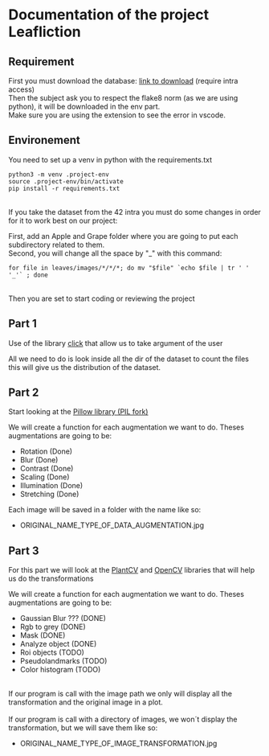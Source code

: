 
# Documentation of the project Leafliction

## Requirement
First you must download the database: [link to download](https://cdn.intra.42.fr/document/document/17458/leaves.zip) (require intra access)  
Then the subject ask you to respect the flake8 norm (as we are using python), it will be downloaded in the env part.  
Make sure you are using the extension to see the error in vscode.

## Environement

You need to set up a venv in python with the requirements.txt
```
python3 -m venv .project-env
source .project-env/bin/activate
pip install -r requirements.txt
```
<br>
If you take the dataset from the 42 intra you must do some changes in order for it to work best on our project:  

First, add an Apple and Grape folder where you are going to put each subdirectory related to them.  
Second, you will change all the space by "_" with this command:
```
for file in leaves/images/*/*/*; do mv "$file" `echo $file | tr ' ' '_'` ; done
```
<br>
Then you are set to start coding or reviewing the project

## Part 1


Use of the library [click](https://click.palletsprojects.com/en/8.1.x/) that allow us to take argument of the user

All we need to do is look inside all the dir of the dataset to count the files
this will give us the distribution of the dataset.


## Part 2

Start looking at the [Pillow library (PIL fork)](https://pillow.readthedocs.io/en/stable/reference/Image.html)  

We will create a function for each augmentation we want to do. Theses augmentations are going to be:
- Rotation (Done)
- Blur (Done)
- Contrast (Done)
- Scaling (Done)
- Illumination (Done)
- Stretching (Done)

Each image will be saved in a folder with the name like so:  
- ORIGINAL_NAME_TYPE_OF_DATA_AUGMENTATION.jpg


## Part 3

For this part we will look at the [PlantCV](https://plantcv.readthedocs.io/en/latest/) and [OpenCV](https://docs.opencv.org/4.10.0/) libraries that will help us do the transformations

We will create a function for each augmentation we want to do. Theses augmentations are going to be:
- Gaussian Blur ??? (DONE)
- Rgb to grey (DONE)
- Mask (DONE)
- Analyze object (DONE)
- Roi objects (TODO)
- Pseudolandmarks (TODO)
- Color histogram (TODO)

<br>
If our program is call with the image path we only will display all the transformation and the original image in a plot.  
<br> <br>  
If our program is call with a directory of images, we won´t display the transformation, but we will save them like so:  

- ORIGINAL_NAME_TYPE_OF_IMAGE_TRANSFORMATION.jpg

